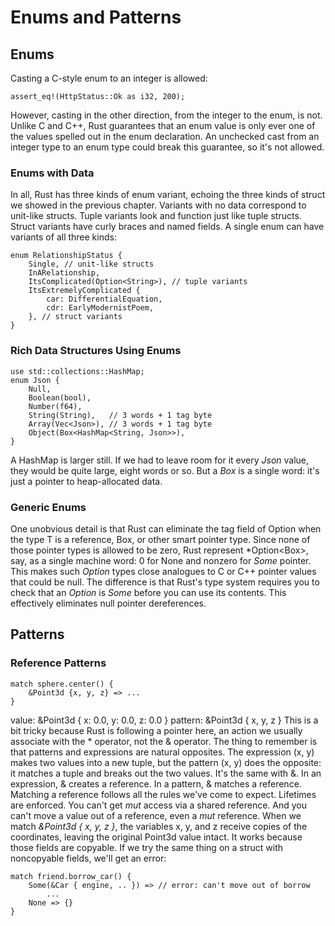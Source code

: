 # Enums and Patterns
## Enums
Casting a C-style enum to an integer is allowed:

    assert_eq!(HttpStatus::Ok as i32, 200);

However, casting in the other direction, from the integer to the enum, is not. Unlike C and C++, Rust guarantees that an enum value is only ever one of the values spelled out in the enum declaration. An unchecked cast from an integer type to an enum type could break this guarantee, so it's not allowed.

### Enums with Data
In all, Rust has three kinds of enum variant, echoing the three kinds of struct we showed in the previous chapter. Variants with no data correspond to unit-like structs. Tuple variants look and function just like tuple structs. Struct variants have curly braces and named fields. A single enum can have variants of all three kinds:

    enum RelationshipStatus {
        Single, // unit-like structs
        InARelationship,
        ItsComplicated(Option<String>), // tuple variants
        ItsExtremelyComplicated {
            car: DifferentialEquation,
            cdr: EarlyModernistPoem,
        }, // struct variants
    }


### Rich Data Structures Using Enums

    use std::collections::HashMap;
    enum Json {
        Null,
        Boolean(bool),
        Number(f64),
        String(String),   // 3 words + 1 tag byte
        Array(Vec<Json>), // 3 words + 1 tag byte
        Object(Box<HashMap<String, Json>>),
    }

A HashMap is larger still. If we had to leave room for it every *Json* value, they would be quite large, eight words or so. But a *Box<HashMap>* is a single word: it's just a pointer to heap-allocated data.

### Generic Enums
One unobvious detail is that Rust can eliminate the tag field of Option<T> when the type T is a reference, Box, or other smart pointer type. Since none of those pointer types is allowed to be zero, Rust represent *Option<Box<i32>>, say, as a single machine word: 0 for None and nonzero for *Some* pointer. This makes such *Option* types close analogues to C or C++ pointer values that could be null. The difference is that Rust's type system requires you to check
that an *Option* is *Some* before you can use its contents. This effectively eliminates null pointer dereferences.

## Patterns

### Reference Patterns


    match sphere.center() {
        &Point3d {x, y, z} => ...
    }

value:   &Point3d { x: 0.0, y: 0.0, z: 0.0 }
pattern: &Point3d {    x,      y,      z   }
This is a bit tricky because Rust is following a pointer here, an action we usually associate with the * operator, not the & operator. The thing to remember is that patterns and expressions are natural opposites. The expression (x, y) makes two values into a new tuple, but the pattern (x, y) does the opposite: it matches a tuple and breaks out the two values. It's the same with &. In an expression, & creates a reference. In a pattern, & matches a
reference.
Matching a reference follows all the rules we've come to expect. Lifetimes are enforced. You can't get *mut* access via a shared reference. And you can't move a value out of a reference, even a *mut* reference. When we match *&Point3d { x, y, z  }*, the variables x, y, and z receive copies of the coordinates, leaving the original Point3d value intact. It works because those fields are copyable. If we try the same thing on a struct with noncopyable fields, we'll get an
error:

    match friend.borrow_car() {
        Some(&Car { engine, .. }) => // error: can't move out of borrow
            ...
        None => {}
    }


